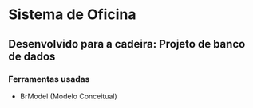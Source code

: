 # Sistema de Oficina
## Desenvolvido para a cadeira: Projeto de banco de dados

### Ferramentas usadas

- BrModel (Modelo Conceitual)
